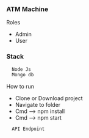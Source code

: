 ### ATM Machine


Roles

+ Admin
+ User

### Stack 

```sh
  Node Js
  Mongo db

```

How to run 
+ Clone or Download project
+ Navigate to folder 
+ Cmd --> npm install
+ Cmd --> npm start 


``` sh
  API Endpoint
```

